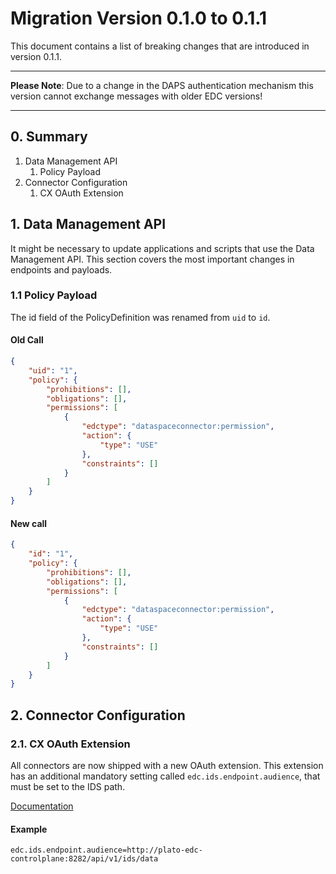 # Migration Version 0.1.0 to 0.1.1

This document contains a list of breaking changes that are introduced in version 0.1.1.

---

**Please Note**:
Due to a change in the DAPS authentication mechanism this version cannot exchange messages with older EDC versions!

---

## 0. Summary

1. Data Management API
   1. Policy Payload
2. Connector Configuration
   1. CX OAuth Extension

## 1. Data Management API

It might be necessary to update applications and scripts that use the Data Management API. This section covers the most
important changes in endpoints and payloads.

### 1.1 Policy Payload

The id field of the PolicyDefinition was renamed from `uid` to `id`.

#### Old Call

```json
{
    "uid": "1",
    "policy": {
        "prohibitions": [],
        "obligations": [],
        "permissions": [
            {
                "edctype": "dataspaceconnector:permission",
                "action": {
                    "type": "USE"
                },
                "constraints": []
            }
        ]
    }
}
```

#### New call

```json
{
    "id": "1",
    "policy": {
        "prohibitions": [],
        "obligations": [],
        "permissions": [
            {
                "edctype": "dataspaceconnector:permission",
                "action": {
                    "type": "USE"
                },
                "constraints": []
            }
        ]
    }
}
```

## 2. Connector Configuration

### 2.1. CX OAuth Extension

All connectors are now shipped with a new OAuth extension. This extension has an additional mandatory setting called `edc.ids.endpoint.audience`, that must be set to the IDS path.

[Documentation](../../edc-extensions/cx-oauth2/README.md)

#### Example

```properties
edc.ids.endpoint.audience=http://plato-edc-controlplane:8282/api/v1/ids/data
```
